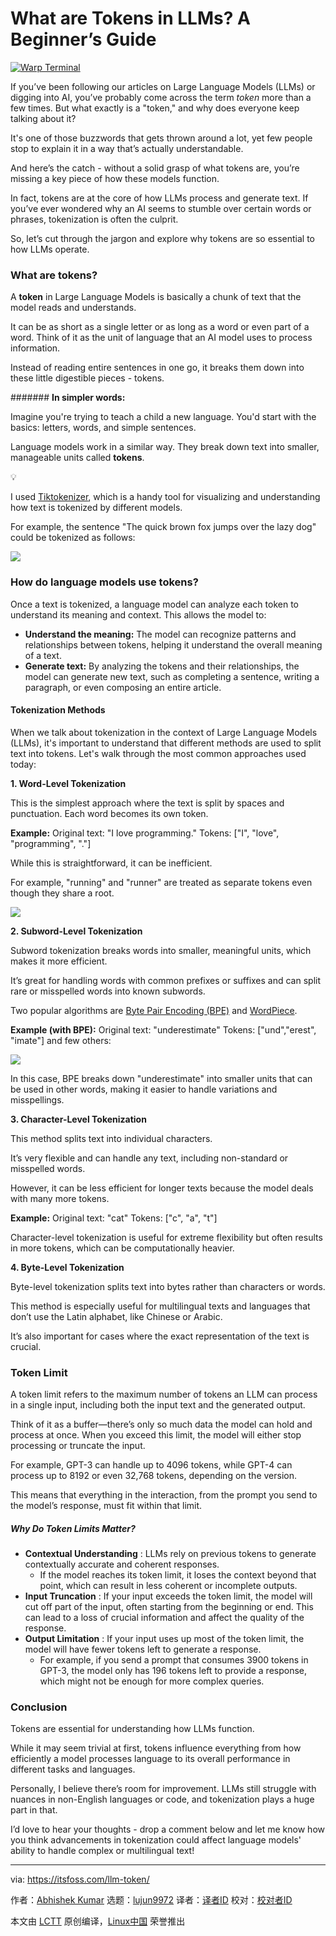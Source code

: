[#]: subject: "What are Tokens in LLMs? A Beginner’s Guide"
[#]: via: "https://itsfoss.com/llm-token/"
[#]: author: "Abhishek Kumar https://itsfoss.com/author/abhishek-kumar/"
[#]: collector: "lujun9972/lctt-scripts-1705972010"
[#]: translator: " "
[#]: reviewer: " "
[#]: publisher: " "
[#]: url: " "

What are Tokens in LLMs? A Beginner’s Guide
======

[![Warp Terminal][1]][2]

If you’ve been following our articles on Large Language Models (LLMs) or digging into AI, you’ve probably come across the term _token_ more than a few times. But what exactly is a "token," and why does everyone keep talking about it?

It's one of those buzzwords that gets thrown around a lot, yet few people stop to explain it in a way that’s actually understandable.

And here’s the catch - without a solid grasp of what tokens are, you’re missing a key piece of how these models function.

In fact, tokens are at the core of how LLMs process and generate text. If you’ve ever wondered why an AI seems to stumble over certain words or phrases, tokenization is often the culprit.

So, let’s cut through the jargon and explore why tokens are so essential to how LLMs operate.

### What are tokens?

A **token** in Large Language Models is basically a chunk of text that the model reads and understands.

It can be as short as a single letter or as long as a word or even part of a word. Think of it as the unit of language that an AI model uses to process information.

Instead of reading entire sentences in one go, it breaks them down into these little digestible pieces - tokens.

####### **In simpler words:**

Imagine you're trying to teach a child a new language. You'd start with the basics: letters, words, and simple sentences.

Language models work in a similar way. They break down text into smaller, manageable units called **tokens**.

💡

I used [Tiktokenizer][3], which is a handy tool for visualizing and understanding how text is tokenized by different models.

For example, the sentence "The quick brown fox jumps over the lazy dog" could be tokenized as follows:

![][4]

### How do language models use tokens?

Once a text is tokenized, a language model can analyze each token to understand its meaning and context. This allows the model to:

  * **Understand the meaning:** The model can recognize patterns and relationships between tokens, helping it understand the overall meaning of a text.
  * **Generate text:** By analyzing the tokens and their relationships, the model can generate new text, such as completing a sentence, writing a paragraph, or even composing an entire article.



#### Tokenization Methods

When we talk about tokenization in the context of Large Language Models (LLMs), it's important to understand that different methods are used to split text into tokens. Let's walk through the most common approaches used today:

**1\. Word-Level Tokenization**

This is the simplest approach where the text is split by spaces and punctuation. Each word becomes its own token.

**Example:** Original text: "I love programming." Tokens: ["I", "love", "programming", "."]

While this is straightforward, it can be inefficient.

For example, "running" and "runner" are treated as separate tokens even though they share a root.

![][5]

**2\. Subword-Level Tokenization**

Subword tokenization breaks words into smaller, meaningful units, which makes it more efficient.

It’s great for handling words with common prefixes or suffixes and can split rare or misspelled words into known subwords.

Two popular algorithms are [Byte Pair Encoding (BPE)][6] and [WordPiece][7].

**Example (with BPE):** Original text: "underestimate" Tokens: ["und","erest", "imate"] and few others:

![][8]

In this case, BPE breaks down "underestimate" into smaller units that can be used in other words, making it easier to handle variations and misspellings.

**3\. Character-Level Tokenization**

This method splits text into individual characters.

It’s very flexible and can handle any text, including non-standard or misspelled words.

However, it can be less efficient for longer texts because the model deals with many more tokens.

**Example:** Original text: "cat" Tokens: ["c", "a", "t"]

Character-level tokenization is useful for extreme flexibility but often results in more tokens, which can be computationally heavier.

**4\. Byte-Level Tokenization**

Byte-level tokenization splits text into bytes rather than characters or words.

This method is especially useful for multilingual texts and languages that don’t use the Latin alphabet, like Chinese or Arabic.

It’s also important for cases where the exact representation of the text is crucial.

### Token Limit

A token limit refers to the maximum number of tokens an LLM can process in a single input, including both the input text and the generated output.

Think of it as a buffer—there’s only so much data the model can hold and process at once. When you exceed this limit, the model will either stop processing or truncate the input.

For example, GPT-3 can handle up to 4096 tokens, while GPT-4 can process up to 8192 or even 32,768 tokens, depending on the version.

This means that everything in the interaction, from the prompt you send to the model’s response, must fit within that limit.

##### Why Do Token Limits Matter?

  * **Contextual Understanding** : LLMs rely on previous tokens to generate contextually accurate and coherent responses.
    * If the model reaches its token limit, it loses the context beyond that point, which can result in less coherent or incomplete outputs.
  * **Input Truncation** : If your input exceeds the token limit, the model will cut off part of the input, often starting from the beginning or end. This can lead to a loss of crucial information and affect the quality of the response.
  * **Output Limitation** : If your input uses up most of the token limit, the model will have fewer tokens left to generate a response.
    * For example, if you send a prompt that consumes 3900 tokens in GPT-3, the model only has 196 tokens left to provide a response, which might not be enough for more complex queries.



### **Conclusion**

Tokens are essential for understanding how LLMs function.

While it may seem trivial at first, tokens influence everything from how efficiently a model processes language to its overall performance in different tasks and languages.

Personally, I believe there’s room for improvement. LLMs still struggle with nuances in non-English languages or code, and tokenization plays a huge part in that.

I’d love to hear your thoughts - drop a comment below and let me know how you think advancements in tokenization could affect language models' ability to handle complex or multilingual text!

--------------------------------------------------------------------------------

via: https://itsfoss.com/llm-token/

作者：[Abhishek Kumar][a]
选题：[lujun9972][b]
译者：[译者ID](https://github.com/译者ID)
校对：[校对者ID](https://github.com/校对者ID)

本文由 [LCTT](https://github.com/LCTT/TranslateProject) 原创编译，[Linux中国](https://linux.cn/) 荣誉推出

[a]: https://itsfoss.com/author/abhishek-kumar/
[b]: https://github.com/lujun9972
[1]: https://itsfoss.com/assets/images/warp-terminal.webp
[2]: https://www.warp.dev?utm_source=its_foss&utm_medium=display&utm_campaign=linux_launch
[3]: https://tiktokenizer.vercel.app/
[4]: https://itsfoss.com/content/images/2024/09/tokens-quick-brown-fox-2.png
[5]: https://itsfoss.com/content/images/2024/09/tokens-i-love-prog-2.png
[6]: https://huggingface.co/learn/nlp-course/en/chapter6/5
[7]: https://huggingface.co/learn/nlp-course/en/chapter6/6
[8]: https://itsfoss.com/content/images/2024/09/tokens-subword-level-1-1-1.webp
